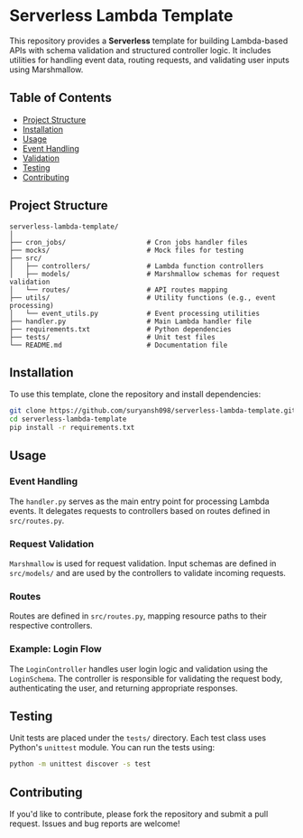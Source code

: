 # Serverless Lambda Template

This repository provides a **Serverless** template for building Lambda-based APIs with schema validation and structured controller logic. It includes utilities for handling event data, routing requests, and validating user inputs using Marshmallow.

## Table of Contents

- [Project Structure](#project-structure)
- [Installation](#installation)
- [Usage](#usage)
- [Event Handling](#event-handling)
- [Validation](#validation)
- [Testing](#testing)
- [Contributing](#contributing)

## Project Structure

```
serverless-lambda-template/
│
├── cron_jobs/                    # Cron jobs handler files
├── mocks/                        # Mock files for testing
├── src/
│   ├── controllers/              # Lambda function controllers
│   ├── models/                   # Marshmallow schemas for request validation
│   └── routes/                   # API routes mapping
├── utils/                        # Utility functions (e.g., event processing)
│   └── event_utils.py            # Event processing utilities
├── handler.py                    # Main Lambda handler file
├── requirements.txt              # Python dependencies
├── tests/                        # Unit test files
└── README.md                     # Documentation file
```

## Installation

To use this template, clone the repository and install dependencies:

```bash
git clone https://github.com/suryansh098/serverless-lambda-template.git
cd serverless-lambda-template
pip install -r requirements.txt
```

## Usage

### Event Handling

The `handler.py` serves as the main entry point for processing Lambda events. It delegates requests to controllers based on routes defined in `src/routes.py`.

### Request Validation

`Marshmallow` is used for request validation. Input schemas are defined in `src/models/` and are used by the controllers to validate incoming requests.

### Routes

Routes are defined in `src/routes.py`, mapping resource paths to their respective controllers.

### Example: Login Flow

The `LoginController` handles user login logic and validation using the `LoginSchema`. The controller is responsible for validating the request body, authenticating the user, and returning appropriate responses.

## Testing

Unit tests are placed under the `tests/` directory. Each test class uses Python's `unittest` module. You can run the tests using:

```bash
python -m unittest discover -s test
```

## Contributing

If you'd like to contribute, please fork the repository and submit a pull request. Issues and bug reports are welcome!
